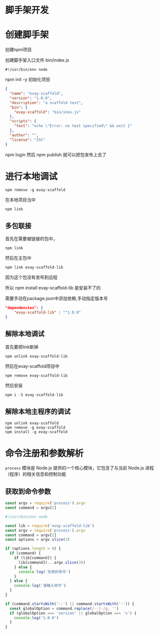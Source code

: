 # 脚手架开发

# 创建脚手架

创建npm项目

创建脚手架入口文件  bin/index.js

```
#!/usr/bin/env node
```

npm init -y 初始化项目

```json
{
  "name": "evay-scaffold",
  "version": "1.0.0",
  "description": "a scaffold test",
  "bin": {
    "evay-scaffold": "bin/inex.js"
  },
  "scripts": {
    "test": "echo \"Error: no test specified\" && exit 1"
  },
  "author": "",
  "license": "ISC"
}
```

npm login 然后 npm publish 就可以把包发布上去了



# 进行本地调试

```
npm remove -g evay-scaffold
```

在本地项目当中

```
npm link
```





## 多包联接

首先在需要被链接的包中，

```
npm link
```

然后在主包中

```
npm link evay-scaffold-lib
```

因为这个包没有发布到远程

所以 npm install evay-scaffold-lib  是安装不了的

需要手动在package.json中添加依赖,手动指定版本号

```json
"dependencies": {
	"evay-scaffold-lib" : "^1.0.0"
}
```



## 解除本地调试

首先要把link断掉

```
npm unlink evay-scaffold-lib
```

然后在evay-scaffold项目中

```node
npm remove evay-scaffold-lib
```

然后安装

```js
npm i -S evay-scaffold-lib
```



## 解除本地主程序的调试

```
npm unlink evay-scaffold
npm remove -g evay-scaffold
npm install -g evay-scaffold
```





# 命令注册和参数解析

`process` 模块是 Node.js 提供的一个核心模块，它包含了与当前 Node.js 进程（程序）的相关信息和控制功能

## 获取到命令参数

```js
const argv = require('process').argv
const command = argv[2]
```

```js
#!/usr/bin/env node

const lib = require('evay-scaffold-lib')
const argv = require('process').argv
const command = argv[2]
const options = argv.slice(3)

if (options.length > 0) {
  if (command) {
    if (lib[command]) {
      lib[command](...argv.slice(3))
    } else {
      console.log('无效的命令')
    }
  } else {
    console.log('请输入命令')
  }
}

if (command.startsWith('--') || command.startsWith('-')) {
  const globalOption = command.replace(/--|-/g, '')
  if (globalOption === 'version' || globalOption === 'v') {
    console.log('1.0.0')
  }
}


```

